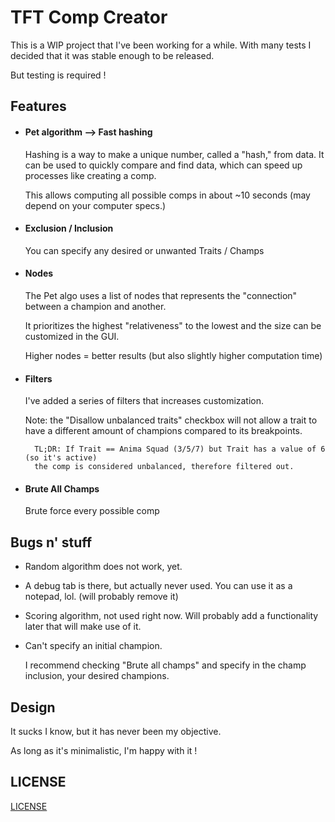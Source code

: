 # TFT Comp Creator

This is a WIP project that I've been working for a while. With many tests I decided that it was stable enough to be released.

But testing is required !

## Features
* #### Pet algorithm --> Fast hashing

  Hashing is a way to make a unique number, called a "hash," from data. It can be used to quickly compare and find data, which can speed up processes like creating a comp. 
  
  This allows computing all possible comps in about ~10 seconds (may depend on your computer specs.)
  

* #### Exclusion / Inclusion
	
    You can specify any desired or unwanted Traits / Champs

*  #### Nodes
	
    The Pet algo uses a list of nodes that represents the "connection" between a champion and another.
    
    It prioritizes the highest "relativeness" to the lowest and the size can be customized in the GUI.
    
    Higher nodes = better results (but also slightly higher computation time)
    
* #### Filters

	I've added a series of filters that increases customization.
    
    Note: the "Disallow unbalanced traits" checkbox will not allow a trait to have a different amount of champions compared to its breakpoints.
    
    	TL;DR: If Trait == Anima Squad (3/5/7) but Trait has a value of 6 (so it's active)
        the comp is considered unbalanced, therefore filtered out.
        
* #### Brute All Champs
	
    Brute force every possible comp
    
## Bugs n' stuff
* Random algorithm does not work, yet.
* A debug tab is there, but actually never used. You can use it as a notepad, lol. (will probably remove it)
* Scoring algorithm, not used right now. Will probably add a functionality later that will make use of it.
* Can't specify an initial champion.
 	
    I recommend checking "Brute all champs" and specify in the champ inclusion, your desired champions.

## Design

It sucks I know, but it has never been my objective.

As long as it's minimalistic, I'm happy with it !

## LICENSE

[LICENSE](https://github.com/dragitz/TFT-Comp-Creator/blob/main/LICENSE)
